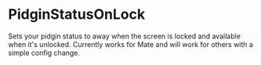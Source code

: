 PidginStatusOnLock
==================

Sets your pidgin status to away when the screen is locked and available when it's unlocked.  Currently works for Mate and will work for others with a simple config change.
